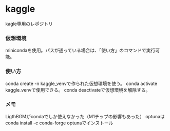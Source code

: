 # kaggle
kagle専用のレポジトリ

### 仮想環境
minicondaを使用。パスが通っている場合は、「使い方」のコマンドで実行可能。

### 使い方
conda create -n kaggle_venvで作られた仮想環境を使う。
conda activate kaggle_venvで使用できる。
conda deactivateで仮想環境を解除する。

### メモ
LigthBGMがcondaでしか使えなかった（M1チップの影響もあった）
optunaはconda install -c conda-forge optunaでインストール
